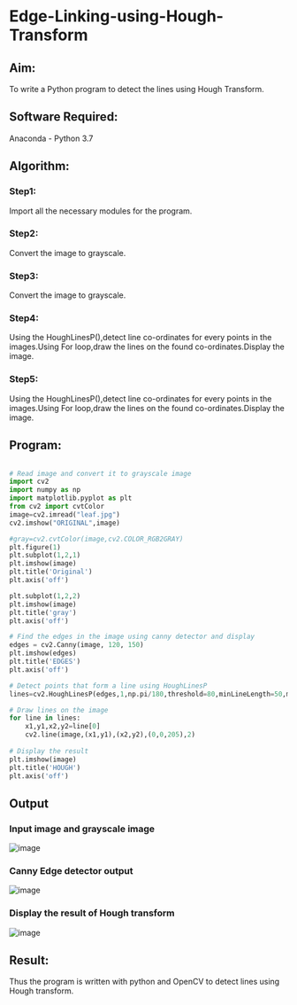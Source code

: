 # Edge-Linking-using-Hough-Transform
## Aim:
To write a Python program to detect the lines using Hough Transform.

## Software Required:
Anaconda - Python 3.7

## Algorithm:
### Step1:
Import all the necessary modules for the program.

### Step2:
Convert the image to grayscale.

### Step3:
Convert the image to grayscale.

### Step4:
Using the HoughLinesP(),detect line co-ordinates for every points in the images.Using For loop,draw the lines on the found co-ordinates.Display the image.

### Step5:
Using the HoughLinesP(),detect line co-ordinates for every points in the images.Using For loop,draw the lines on the found co-ordinates.Display the image.


## Program:
```Python

# Read image and convert it to grayscale image
import cv2
import numpy as np
import matplotlib.pyplot as plt
from cv2 import cvtColor
image=cv2.imread("leaf.jpg")
cv2.imshow("ORIGINAL",image)

#gray=cv2.cvtColor(image,cv2.COLOR_RGB2GRAY)
plt.figure(1)
plt.subplot(1,2,1)
plt.imshow(image)
plt.title('Original')
plt.axis('off')

plt.subplot(1,2,2)
plt.imshow(image)
plt.title('gray')
plt.axis('off')

# Find the edges in the image using canny detector and display
edges = cv2.Canny(image, 120, 150)
plt.imshow(edges)
plt.title('EDGES')
plt.axis('off')

# Detect points that form a line using HoughLinesP
lines=cv2.HoughLinesP(edges,1,np.pi/180,threshold=80,minLineLength=50,maxLineGap=250)

# Draw lines on the image
for line in lines:
    x1,y1,x2,y2=line[0]
    cv2.line(image,(x1,y1),(x2,y2),(0,0,205),2)
    
# Display the result
plt.imshow(image)
plt.title('HOUGH')
plt.axis('off')
```
## Output

### Input image and grayscale image
![image](https://user-images.githubusercontent.com/75235386/170620603-a7e81a39-83e3-4328-a168-1d65199b9fd3.png)


### Canny Edge detector output
![image](https://user-images.githubusercontent.com/75235386/170620637-d3e46ef1-c43b-4a63-b7f9-49c74b64d545.png)



### Display the result of Hough transform
![image](https://user-images.githubusercontent.com/75235386/170620557-b00bd7b6-06f7-4380-9693-6e932c6bb400.png)




## Result:
Thus the program is written with python and OpenCV to detect lines using Hough transform. 
